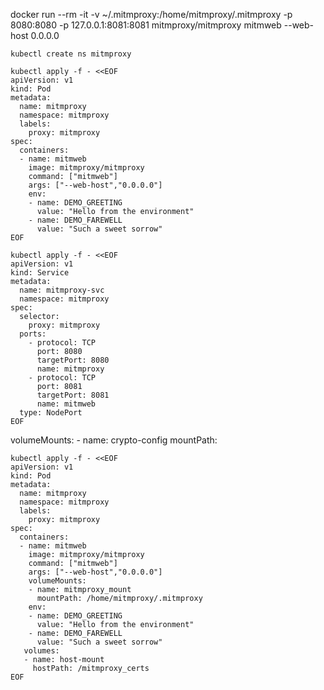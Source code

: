 
docker run --rm -it -v ~/.mitmproxy:/home/mitmproxy/.mitmproxy -p 8080:8080 -p 127.0.0.1:8081:8081 mitmproxy/mitmproxy mitmweb --web-host 0.0.0.0

```
kubectl create ns mitmproxy
```
```
kubectl apply -f - <<EOF
apiVersion: v1
kind: Pod
metadata:
  name: mitmproxy
  namespace: mitmproxy
  labels:
    proxy: mitmproxy
spec:
  containers:
  - name: mitmweb
    image: mitmproxy/mitmproxy
    command: ["mitmweb"]
    args: ["--web-host","0.0.0.0"]
    env:
    - name: DEMO_GREETING
      value: "Hello from the environment"
    - name: DEMO_FAREWELL
      value: "Such a sweet sorrow"                    
EOF
```
```
kubectl apply -f - <<EOF
apiVersion: v1
kind: Service
metadata:
  name: mitmproxy-svc
  namespace: mitmproxy
spec:
  selector:
    proxy: mitmproxy
  ports:
    - protocol: TCP
      port: 8080
      targetPort: 8080
      name: mitmproxy
    - protocol: TCP
      port: 8081
      targetPort: 8081
      name: mitmweb
  type: NodePort
EOF
```


  volumeMounts:
    - name: crypto-config
      mountPath: <PATH IN CONTAINER>
  
  
```  
kubectl apply -f - <<EOF
apiVersion: v1
kind: Pod
metadata:
  name: mitmproxy
  namespace: mitmproxy
  labels:
    proxy: mitmproxy
spec:
  containers:
  - name: mitmweb
    image: mitmproxy/mitmproxy
    command: ["mitmweb"]
    args: ["--web-host","0.0.0.0"]
    volumeMounts:
    - name: mitmproxy_mount
      mountPath: /home/mitmproxy/.mitmproxy
    env:
    - name: DEMO_GREETING
      value: "Hello from the environment"
    - name: DEMO_FAREWELL
      value: "Such a sweet sorrow"
   volumes:
   - name: host-mount
     hostPath: /mitmproxy_certs
EOF
```
